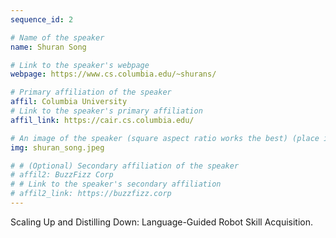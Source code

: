 ```yaml
---
sequence_id: 2

# Name of the speaker
name: Shuran Song

# Link to the speaker's webpage
webpage: https://www.cs.columbia.edu/~shurans/

# Primary affiliation of the speaker
affil: Columbia University
# Link to the speaker's primary affiliation
affil_link: https://cair.cs.columbia.edu/

# An image of the speaker (square aspect ratio works the best) (place in the `assets/img/speakers` directory)
img: shuran_song.jpeg

# # (Optional) Secondary affiliation of the speaker
# affil2: BuzzFizz Corp
# # Link to the speaker's secondary affiliation 
# affil2_link: https://buzzfizz.corp
---
```


<!-- Whatever you write below will show up as the speaker's bio -->

Scaling Up and Distilling Down: Language-Guided Robot Skill Acquisition.
